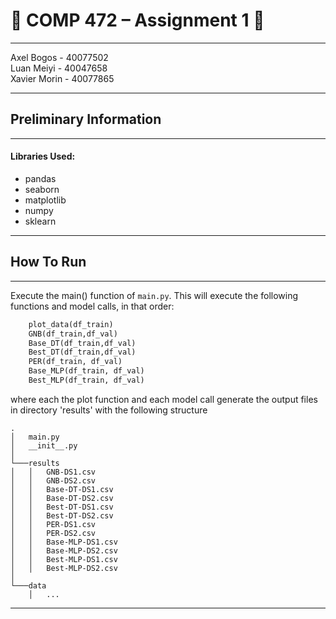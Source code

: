 # :beers: COMP 472 – Assignment 1 :tiger:

---

Axel Bogos - 40077502 <br>
Luan Meiyi - 40047658 <br>
Xavier Morin - 40077865

---

## Preliminary Information

---
#### Libraries Used:
* pandas
* seaborn
* matplotlib
* numpy
* sklearn 
---

## How To Run 

---

Execute the main() function of ```main.py```. This will execute the following functions and model calls, in that order: 
```python
    plot_data(df_train)
    GNB(df_train,df_val)
    Base_DT(df_train,df_val)
    Best_DT(df_train,df_val)
    PER(df_train, df_val)
    Base_MLP(df_train, df_val)
    Best_MLP(df_train, df_val)
```
where each the plot function and each model call generate the output files in directory 'results' with the following structure
```
.
│   main.py
│   __init__.py    
│
└───results
│   │   GNB-DS1.csv
│   │   GNB-DS2.csv
│   │   Base-DT-DS1.csv
│   │   Base-DT-DS2.csv
│   │   Best-DT-DS1.csv
│   │   Best-DT-DS2.csv
│   │   PER-DS1.csv
│   │   PER-DS2.csv
│   │   Base-MLP-DS1.csv
│   │   Base-MLP-DS2.csv
│   │   Best-MLP-DS1.csv
│   │   Best-MLP-DS2.csv
│   
└───data
    │   ...
```
---

